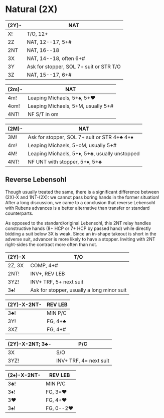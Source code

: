 # Natural (2X)

| (2Y)- | NAT |
|-------|-----|
| X!    | T/O, 12+
| 2Z    | NAT, 12--17, 5+#
| 2NT   | NAT, 16--18
| 3X    | NAT, 14--18, often 6+#
| 3Y    | Ask for stopper, SOL 7+ suit or STR T/O
| 3Z    | NAT, 15--17, 6+#

| (2m)- | NAT |
|-------|-----|
| 4m!   | Leaping Michaels, 5+♠, 5+♥
| 4om!  | Leaping Michaels, 5+M, usually 5+#
| 4NT!  | NF S/T in om

| (2M)- | NAT |
|-------|-----|
| 3M!   | Ask for stopper, SOL 7+ suit or STR 4+♣ 4+♦
| 4m!   | Leaping Michaels, 5+oM, usually 5+#
| 4M!   | Leaping Michaels, 5+♦, 5+♣, usually unstopped
| 4NT!  | NF UNT with stopper, 5+♦, 5+♣

## Reverse Lebensohl

Though usually treated the same, there is a significant difference between
(2X)-X and 1NT-(2X): we cannot pass boring hands in the former situation!
After a long discussion, we came to a conclusion that reverse Lebensohl with
Rubens advances is a better alternative than transfer or standard counterparts.

As opposed to the standard/original Lebensohl, this 2NT relay handles
constructive hands (8+ HCP or 7+ HCP by passed hand) while directly bidding a
suit below 3X is weak.  Since an in-shape takeout is short in the adverse suit,
advancer is more likely to have a stopper.  Inviting with 2NT right-sides the
contract more often than not.

| (2Y)-X | T/O |
|--------|-----|
| 2Z, 3X | COMP, 4+#
| 2NT!   | INV+, REV LEB
| 3YZ!   | INV+ TRF, 5+ next suit
| 3♠!    | Ask for stopper, usually a long minor suit

| (2Y)-X-2NT- | REV LEB |
|-------------|---------|
| 3♣!         | MIN P/C
| 3Y!         | FG, 4+♣
| 3XZ         | FG, 4+#

| (2Y)-X-2NT; 3♣- | P/C |
|-----------------|-----|
| 3X              | S/O
| 3YZ!            | INV+ TRF, 4= next suit

| (2♠)-X-2NT- | REV LEB |
|-------------|---------|
| 3♣!         | MIN P/C
| 3♦!         | FG, 3=♥
| 3♥          | FG, 4+♥
| 3♠!         | FG, 0--2♥